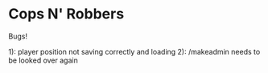 # Cops N' Robbers

Bugs!

1): player position not saving correctly and loading
2): /makeadmin needs to be looked over again
